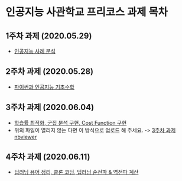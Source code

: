 # 인공지능 사관학교 프리코스 과제 목차

## 1주차 과제 (2020.05.29)
- [인공지능 사례 분석 ]( https://github.com/soyeonny/test1/blob/master/1%EC%A3%BC%EC%B0%A8.ipynb)

## 2주차 과제 (2020.05.28)

- [파이썬과 인공지능 기초수학](https://github.com/soyeonny/test1/blob/master/2%E1%84%8C%E1%85%AE%E1%84%8E%E1%85%A1%E1%84%80%E1%85%AA%E1%84%8C%E1%85%A6.ipynb)

## 3주차 과제 (2020.06.04)
- [학습률 최적화, 군집 분석 구현, Cost Function 구현](https://github.com/blueprinte/gj-assignments-guide/blob/master/3%EC%A3%BC%EC%B0%A8_%EA%B3%BC%EC%A0%9C.ipynb)
- 위의 파일이 열리지 않는 다면 이 방식으로 업로드 해 주세요. -> [3주차 과제 nbviewer](https://nbviewer.jupyter.org/github/blueprinte/gj-assignments-guide/blob/master/3%EC%A3%BC%EC%B0%A8_%EA%B3%BC%EC%A0%9C.ipynb)

## 4주차 과제 (2020.06.11)
- [딥러닝 용어 정리, 클론 코딩, 딥러닝 순전파 & 역전파 계산](https://github.com/blueprinte/gj-assignments-guide/blob/master/4%EC%A3%BC%EC%B0%A8_%EA%B3%BC%EC%A0%9C.ipynb)
